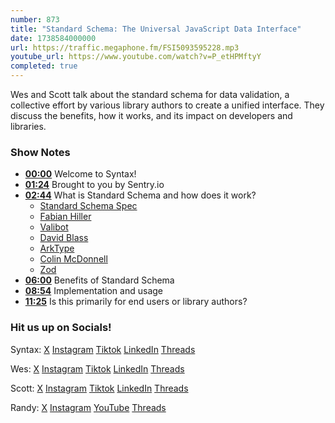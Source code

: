 ```yaml
---
number: 873
title: "Standard Schema: The Universal JavaScript Data Interface"
date: 1738584000000
url: https://traffic.megaphone.fm/FSI5093595228.mp3
youtube_url: https://www.youtube.com/watch?v=P_etHPMftyY
completed: true
---
```


Wes and Scott talk about the standard schema for data validation, a collective effort by various library authors to create a unified interface. They discuss the benefits, how it works, and its impact on developers and libraries.

### Show Notes

* **[00:00](#t=00:00)** Welcome to Syntax!  
* **[01:24](#t=01:24)** Brought to you by Sentry.io  
* **[02:44](#t=02:44)** What is Standard Schema and how does it work?  
  * [Standard Schema Spec](https://standardschema.dev/)  
  * [Fabian Hiller](https://github.com/fabian-hiller)  
  * [Valibot](https://valibot.dev/)  
  * [David Blass](https://github.com/ssalbdivad)  
  * [ArkType](https://arktype.io/)  
  * [Colin McDonnell](https://github.com/colinhacks)  
  * [Zod](https://zod.dev/)  
* **[06:00](#t=06:00)** Benefits of Standard Schema  
* **[08:54](#t=08:54)** Implementation and usage  
* **[11:25](#t=11:25)** Is this primarily for end users or library authors?

### Hit us up on Socials!

Syntax: [X](https://twitter.com/syntaxfm) [Instagram](https://www.instagram.com/syntax_fm/) [Tiktok](https://www.tiktok.com/@syntaxfm) [LinkedIn](https://www.linkedin.com/company/96077407/admin/feed/posts/) [Threads](https://www.threads.net/@syntax_fm)

Wes: [X](https://twitter.com/wesbos) [Instagram](https://www.instagram.com/wesbos/) [Tiktok](https://www.tiktok.com/@wesbos) [LinkedIn](https://www.linkedin.com/in/wesbos/) [Threads](https://www.threads.net/@wesbos)

Scott: [X](https://twitter.com/stolinski) [Instagram](https://www.instagram.com/stolinski/) [Tiktok](https://www.tiktok.com/@stolinski) [LinkedIn](https://www.linkedin.com/in/stolinski/) [Threads](https://www.threads.net/@stolinski)

Randy: [X](https://twitter.com/randyrektor) [Instagram](https://www.instagram.com/randyrektor/) [YouTube](https://www.youtube.com/@randyrektor) [Threads](https://www.threads.net/@randyrektor)